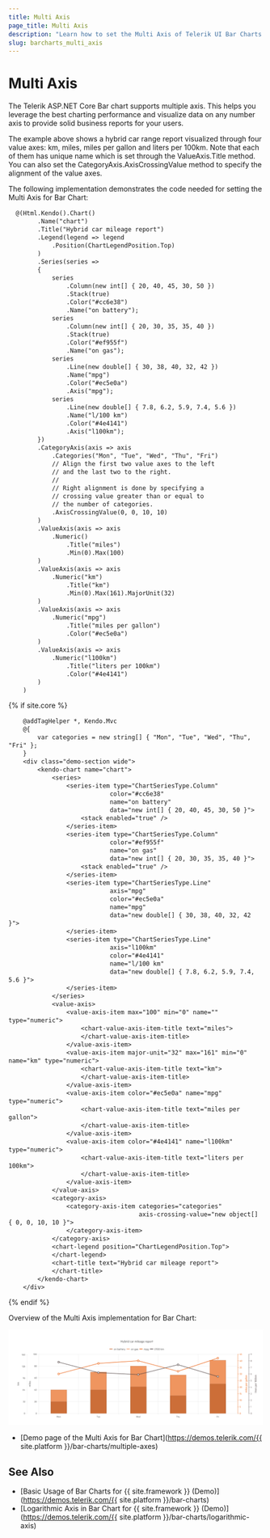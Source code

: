 ```yaml
---
title: Multi Axis
page_title: Multi Axis
description: "Learn how to set the Multi Axis of Telerik UI Bar Charts component for {{ site.framework }}."
slug: barcharts_multi_axis
---
```


# Multi Axis

The Telerik ASP.NET Core Bar chart supports multiple axis. This helps you leverage the best charting performance and visualize data on any number axis to provide solid business reports for your users.

The example above shows a hybrid car range report visualized through four value axes: km, miles, miles per gallon and liters per 100km. Note that each of them has unique name which is set through the ValueAxis.Title method. You can also set the CategoryAxis.AxisCrossingValue method to specify the alignment of the value axes.

The following implementation demonstrates the code needed for setting the Multi Axis for Bar Chart:

```HtmlHelper
  @(Html.Kendo().Chart()
        .Name("chart")
        .Title("Hybrid car mileage report")
        .Legend(legend => legend
            .Position(ChartLegendPosition.Top)
        )
        .Series(series =>
        {
            series
                .Column(new int[] { 20, 40, 45, 30, 50 })
                .Stack(true)
                .Color("#cc6e38")
                .Name("on battery");
            series
                .Column(new int[] { 20, 30, 35, 35, 40 })
                .Stack(true)
                .Color("#ef955f")
                .Name("on gas");
            series
                .Line(new double[] { 30, 38, 40, 32, 42 })
                .Name("mpg")
                .Color("#ec5e0a")
                .Axis("mpg");
            series
                .Line(new double[] { 7.8, 6.2, 5.9, 7.4, 5.6 })
                .Name("l/100 km")
                .Color("#4e4141")
                .Axis("l100km");
        })
        .CategoryAxis(axis => axis
            .Categories("Mon", "Tue", "Wed", "Thu", "Fri")
            // Align the first two value axes to the left
            // and the last two to the right.
            //
            // Right alignment is done by specifying a
            // crossing value greater than or equal to
            // the number of categories.
            .AxisCrossingValue(0, 0, 10, 10)
        )
        .ValueAxis(axis => axis
            .Numeric()
                .Title("miles")
                .Min(0).Max(100)
        )
        .ValueAxis(axis => axis
            .Numeric("km")
                .Title("km")
                .Min(0).Max(161).MajorUnit(32)
        )
        .ValueAxis(axis => axis
            .Numeric("mpg")
                .Title("miles per gallon")
                .Color("#ec5e0a")
        )
        .ValueAxis(axis => axis
            .Numeric("l100km")
                .Title("liters per 100km")
                .Color("#4e4141")
        )
    )
```
{% if site.core %}
```TagHelper
    @addTagHelper *, Kendo.Mvc
    @{
        var categories = new string[] { "Mon", "Tue", "Wed", "Thu", "Fri" };
    }
    <div class="demo-section wide">
        <kendo-chart name="chart">
            <series>
                <series-item type="ChartSeriesType.Column"
                            color="#cc6e38"
                            name="on battery"
                            data="new int[] { 20, 40, 45, 30, 50 }">
                    <stack enabled="true" />
                </series-item>
                <series-item type="ChartSeriesType.Column"
                            color="#ef955f"
                            name="on gas"
                            data="new int[] { 20, 30, 35, 35, 40 }">
                    <stack enabled="true" />
                </series-item>
                <series-item type="ChartSeriesType.Line"
                            axis="mpg"
                            color="#ec5e0a"
                            name="mpg"
                            data="new double[] { 30, 38, 40, 32, 42 }">
                </series-item>
                <series-item type="ChartSeriesType.Line"
                            axis="l100km"
                            color="#4e4141"
                            name="l/100 km"
                            data="new double[] { 7.8, 6.2, 5.9, 7.4, 5.6 }">
                </series-item>
            </series>
            <value-axis>
                <value-axis-item max="100" min="0" name="" type="numeric">
                    <chart-value-axis-item-title text="miles">
                    </chart-value-axis-item-title>
                </value-axis-item>
                <value-axis-item major-unit="32" max="161" min="0" name="km" type="numeric">
                    <chart-value-axis-item-title text="km">
                    </chart-value-axis-item-title>
                </value-axis-item>
                <value-axis-item color="#ec5e0a" name="mpg" type="numeric">
                    <chart-value-axis-item-title text="miles per gallon">
                    </chart-value-axis-item-title>
                </value-axis-item>
                <value-axis-item color="#4e4141" name="l100km" type="numeric">
                    <chart-value-axis-item-title text="liters per 100km">
                    </chart-value-axis-item-title>
                </value-axis-item>
            </value-axis>
            <category-axis>
                <category-axis-item categories="categories"
                                    axis-crossing-value="new object[] { 0, 0, 10, 10 }">
                </category-axis-item>
            </category-axis>
            <chart-legend position="ChartLegendPosition.Top">
            </chart-legend>
            <chart-title text="Hybrid car mileage report">
            </chart-title>
        </kendo-chart>
    </div> 
```
{% endif %}

Overview of the Multi Axis implementation for Bar Chart:

![Multi Axis](images/multiAxis.png)

* [Demo page of the Multi Axis for Bar Chart](https://demos.telerik.com/{{ site.platform }}/bar-charts/multiple-axes)

## See Also
* [Basic Usage of Bar Charts for {{ site.framework }} (Demo)](https://demos.telerik.com/{{ site.platform }}/bar-charts)
* [Logarithmic Axis in Bar Chart for {{ site.framework }} (Demo)](https://demos.telerik.com/{{ site.platform }}/bar-charts/logarithmic-axis)
